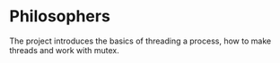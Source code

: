 # Philosophers

The project introduces the basics of threading a process, how to make threads and work with mutex.    
